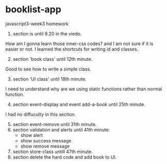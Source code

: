 # booklist-app

javascript3-week3 homework

1. section is until 9.20 in the viedo.

How am I gonna learn those inner-css codes?
and I am not sure if it is easier or not.
I learned the shortcuts for writing id and classes.

2. section 'book class' until 12th minute.

Good to see how to write a simple class.

3. section 'UI class' until 18th minute.

I need to understand why are we using static functions rather than normal function.

4. section event-display and event add-a-book until 25th minute.

I had no diffuculty in this section.

5. section event-remove until 31th minute.
6. section validation and alerts until 41th minute:
   - show alert
   - show success message
   - show remove message
7. section store-class untill 47th minute.
8. section delete the hard code and add book to UI.